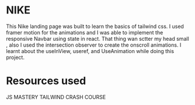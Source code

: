 # NIKE
This Nike landing page was built to learn the basics of tailwind css. I used framer motion for the animations and I was able to implement the responsive Navbar using state in react. That thing wan sctter my head small , also I used the intersection observer to create the onscroll animations. I learnt about the useInView, useref, and UseAnimation while doing this project.


# Resources used

JS MASTERY TAILWIND CRASH COURSE
